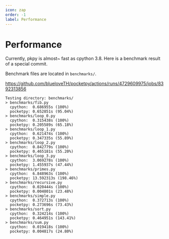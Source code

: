 ```yaml
---
icon: zap
order: -1
label: Performance
---
```


# Performance

Currently, pkpy is almost~ fast as cpython 3.8. Here is a benchmark result of a special commit.

Benchmark files are located in `benchmarks/`.

https://github.com/blueloveTH/pocketpy/actions/runs/4729609975/jobs/8392313856


```
Testing directory: benchmarks/
> benchmarks/fib.py
  cpython:  0.686955s (100%)
  pocketpy: 0.652851s (95.04%)
> benchmarks/loop_0.py
  cpython:  0.315438s (100%)
  pocketpy: 0.205589s (65.18%)
> benchmarks/loop_1.py
  cpython:  0.621474s (100%)
  pocketpy: 0.347335s (55.89%)
> benchmarks/loop_2.py
  cpython:  0.842779s (100%)
  pocketpy: 0.465181s (55.20%)
> benchmarks/loop_3.py
  cpython:  3.069278s (100%)
  pocketpy: 1.455937s (47.44%)
> benchmarks/primes.py
  cpython:  6.848963s (100%)
  pocketpy: 13.592313s (198.46%)
> benchmarks/recursive.py
  cpython:  0.020444s (100%)
  pocketpy: 0.004801s (23.48%)
> benchmarks/simple.py
  cpython:  0.372713s (100%)
  pocketpy: 0.273696s (73.43%)
> benchmarks/sort.py
  cpython:  0.324214s (100%)
  pocketpy: 0.464951s (143.41%)
> benchmarks/sum.py
  cpython:  0.019418s (100%)
  pocketpy: 0.004817s (24.80%)
```